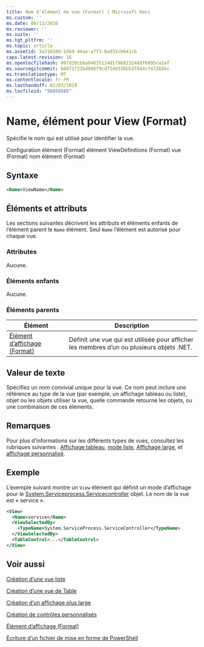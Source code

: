 ```yaml
---
title: Nom d’élément de vue (Format) | Microsoft Docs
ms.custom: ''
ms.date: 09/13/2016
ms.reviewer: ''
ms.suite: ''
ms.tgt_pltfrm: ''
ms.topic: article
ms.assetid: 3a31010d-1db9-44ae-a7f3-6ed32cb641cb
caps.latest.revision: 16
ms.openlocfilehash: 097d20cb6a04635124d1f96823248df6095ca1af
ms.sourcegitcommit: b6871f21bd666f9cd71dd336bb3f844cf472b56c
ms.translationtype: MT
ms.contentlocale: fr-FR
ms.lasthandoff: 02/03/2019
ms.locfileid: "56859505"
---
```

# <a name="name-element-for-view-format"></a>Name, élément pour View (Format)

Spécifie le nom qui est utilisé pour identifier la vue.

Configuration élément (Format) élément ViewDefinitions (Format) vue (Format) nom élément (Format)

## <a name="syntax"></a>Syntaxe

```xml
<Name>ViewName</Name>
```

## <a name="attributes-and-elements"></a>Éléments et attributs

Les sections suivantes décrivent les attributs et éléments enfants de l’élément parent le `Name` élément. Seul `Name` l’élément est autorisé pour chaque vue.

### <a name="attributes"></a>Attributes

Aucune.

### <a name="child-elements"></a>Éléments enfants

Aucune.

### <a name="parent-elements"></a>Éléments parents

|Élément|Description|
|-------------|-----------------|
|[Élément d’affichage (Format)](./view-element-format.md)|Définit une vue qui est utilisée pour afficher les membres d’un ou plusieurs objets .NET.|

## <a name="text-value"></a>Valeur de texte

Spécifiez un nom convivial unique pour la vue. Ce nom peut inclure une référence au type de la vue (par exemple, un affichage tableau ou liste), objet ou les objets utiliser la vue, quelle commande retourne les objets, ou une combinaison de ces éléments.

## <a name="remarks"></a>Remarques

Pour plus d’informations sur les différents types de vues, consultez les rubriques suivantes : [Affichage tableau](./creating-a-table-view.md), [mode liste](./creating-a-list-view.md), [Affichage large](./creating-a-wide-view.md), et [affichage personnalisé](./creating-custom-controls.md).

## <a name="example"></a>Exemple

L’exemple suivant montre un `View` élément qui définit un mode d’affichage pour le [System.Serviceprocess.Servicecontroller](/dotnet/api/System.ServiceProcess.ServiceController) objet. Le nom de la vue est « service ».

```xml
<View>
  <Name>service</Name>
  <ViewSelectedBy>
    <TypeName>System.ServiceProcess.ServiceController</TypeName>
  </ViewSelectedBy>
  <TableControl>...</TableControl>
</View>

```

## <a name="see-also"></a>Voir aussi

[Création d’une vue liste](./creating-a-list-view.md)

[Création d’une vue de Table](./creating-a-table-view.md)

[Création d’un affichage plus large](./creating-a-wide-view.md)

[Création de contrôles personnalisés](./creating-custom-controls.md)

[Élément d’affichage (Format)](./view-element-format.md)

[Écriture d’un fichier de mise en forme de PowerShell](./writing-a-powershell-formatting-file.md)
